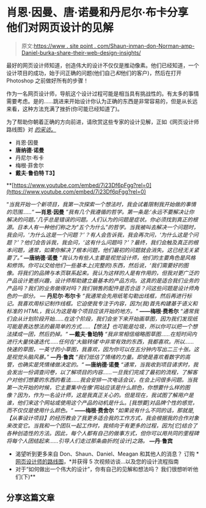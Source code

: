 # 肖恩·因曼、唐·诺曼和丹尼尔·布卡分享他们对网页设计的见解

> 原文:[https://www . site point . com/Shaun-inman-don-Norman-amp-Daniel-burka-share-their-web-design-insights/](https://www.sitepoint.com/shaun-inman-don-norman-amp-daniel-burka-share-their-web-design-insights/)

最好的网页设计师知道，创造伟大的设计不仅仅是推动像素。他们已经知道，一个设计项目的成功，始于问正确的问题(他们自己*和*他们的客户)，然后在打开 Photoshop 之前做好所有的步骤！

作为一名网页设计师，导航这个设计过程可能是相当具有挑战性的。有太多的事情需要考虑。是的……跳进来开始设计你认为正确的东西是非常容易的，但是从长远来看，这种方法充满了挫折(你可能已经知道了)。

为了帮助你朝着正确的方向前进，请欣赏这些专家的设计见解，正如《网页设计师路线图》对 *[的采访。](https://www.sitepoint.com/blog/)*

*   肖恩·因曼
*   **唐纳德·诺曼**
*   丹尼尔·布卡
*   梅根·菲舍尔
*   ****戴夫·鲁伯特
    T3】****

 **[https://www.youtube.com/embed/7i23Df6pFgg?rel=0](https://www.youtube.com/embed/7i23Df6pFgg?rel=0)

“*当我开始一个新项目，我第一次探索一个想法时，我会试着限制我开始做的事情的范围……*“
**—肖恩·因曼**
*”我有几个我遵循的哲学。第一条是:‘永远不要解决让你解决的问题。’几乎总是错误的问题。人们认为的问题是症状。你必须找到真正的根源。日本人有一种他们称之为“五个为什么”的哲学。当我被叫去解决一个问题时，我会问，‘为什么这是一个问题？’？有人会告诉我，我会再次问，‘为什么这是个问题？’？他们会告诉我，我会问，‘这有什么问题吗？’？最终，我们会触及真正的根本问题，通常，如果你解决了根本问题，他们最初的问题就会消失。这已经无关紧要了。”*
**—唐纳德·诺曼**
*“我认为有些人主要是视觉设计师，他们的主要角色是风格和修饰。你可以交给他们一些基本上(完整的)东西，然后说，‘我们需要好的图像。将我们的品牌与本页联系起来。我认为这样的人是有作用的，但我对更广泛的产品设计更感兴趣，设计师帮助建立最基本的产品方向。这真的是适合我们业务的产品吗？我们的业务做得对吗？我们销售的配件是否合适？问这些问题是设计师角色的一部分。*
— **丹尼尔·布尔卡**
*“我通常会先用纸笔勾勒出线框，然后再进行标记。我喜欢用标记制作线框。它迫使我专注于内容，因为(我)首先构建基于语义和标准的 HTML，我认为这是每个项目应该开始的地方。"* **——梅根·费希尔**
*“通常我们会从计划阶段开始……在这个阶段，我们会坐下来开始画草图，因为我们发现纸可能是表达想法的最简单的方式……【想法】也可能是垃圾，所以你可以把一个想法揉成一团，然后扔掉。“* **—戴夫·鲁珀特**
*“我非常相信缩略图草图……在短时间内进行大量快速迭代……任何在‘大脑转储’中非常有效的东西，我都喜欢。所以……快速的草图，一英寸的小草图，我喜欢，因为你可以在五分钟内写出二三十张。这是视觉头脑风暴。”*
**—丹·鲁宾**
*“我们低估了情绪的力量。即使是喜欢看数字的高管，也确实是凭情绪做决定的。“* **—唐纳德·诺曼**
*“通常，当我收到项目请求时，我会发出一份调查问卷，以了解项目的内容……一旦我们完成了最初的流程，了解客户对他们想要的东西的看法……我会安排一次电话会议，在会上问很多问题。当我第一次开始的时候，它主要集中在像‘网站应该是什么颜色，你想要什么样的图像？因为，作为一名设计师，这是我真正关心的。但是现在，我试图了解用户是谁，他们来这个网站或使用这个产品的动机是什么。[我想要]对品牌个性的感觉，而不仅仅是使用什么颜色。“* **——梅根·费舍尔**
*“如果说有什么不同的话，那就是,【从事设计项目】的经历教会了我更多适合我的工作方式，我会根据我的合作对象来改变它。当我和一个团队一起工作时，我倾向于有更多的过程，因为[它]结合了各种创造性的方法。因此，每个人都有自己的做事方式，但你可以用共同的里程碑将每个人团结起来……引导人们走过那条曲折的[设计]之路。* **—丹·鲁宾**

*   渴望听到更多来自 Don、Shaun、Daniel、Meagan 和其他人的消息？
    订购 *[网页设计师的路线图](https://www.sitepoint.com/blog/)，*并获得 5 次视频访谈…以及您的设计流程指南
*   对于“如何做出一个伟大的设计”，你有自己的见解和想法吗？
    我们很想听听他们(下)** 

## **分享这篇文章**